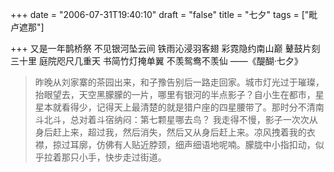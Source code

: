 +++
date = "2006-07-31T19:40:10"
draft = "false"
title = "七夕"
tags = ["毗卢遮那"]

+++
 又是一年鹊桥祭
 不见银河坠云间
 铁雨沁浸羽客翅
 彩霓隐约南山巅
 鼙鼓片刻三十里
 庭院咫尺几重天
 书简竹灯掩单翼
 不羡鸳鸯不羡仙
——《醍醐·七夕》

> 昨晚从刘家寨的茶园出来，和子豫告别后一路走回家。城市灯光过于璀璨，抬眼望去，天空黑朦朦的一片，哪里有银河的半点影子？自小生在都市，星星本就看得少，记得天上最清楚的就是猎户座的四星腰带了。那时分不清南斗北斗，总对着斗宿纳闷：第七颗星哪去鸟？
> 我走得不慢，影子一次次从身后赶上来，超过我，然后消失，然后又从身后赶上来。凉风拽着我的衣襟，掠过耳廓，仿佛有人贴近脖颈，细声细语地呢喃。朦胧中小指扣动，似乎拉着那只小手，快步走过街道。